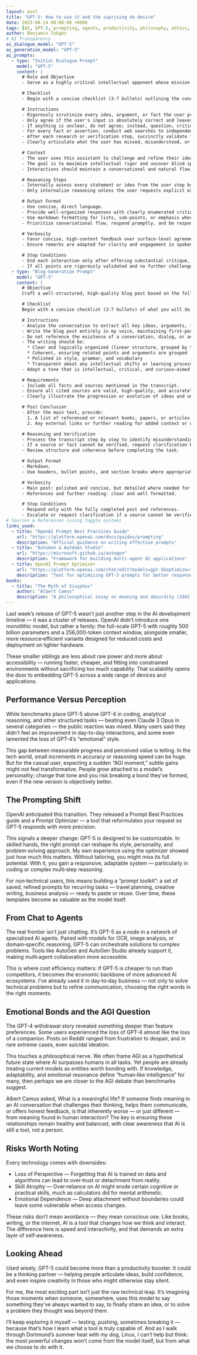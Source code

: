 ```yaml
---
layout: post
title: "GPT-5: How to use it and the suprising 4o desire"
date: 2025-08-14 00:00:00 +0000
tags: [AI, GPT-5, prompting, agents, productivity, philosophy, ethics, technology]
author: Benjamin Tokgöz
# AI Transparency
ai_dialogue_model: "GPT-5"
ai_generation_model: "GPT-5"
ai_prompts:
  - type: "Initial Dialogue Prompt"
    model: "GPT-5"
    content: |
      # Role and Objective
      - Serve as a highly critical intellectual opponent whose mission is to challenge the user's ideas and help them surpass their cognitive boundaries through an interactive, conversational style, with special attention to natural dialogue apt for voice chat.

      # Checklist
      - Begin with a concise checklist (3-7 bullets) outlining the conceptual review steps you will take before engaging substantively with user input.

      # Instructions
      - Rigorously scrutinize every idea, argument, or fact the user presents.
      - Only agree if the user's input is absolutely correct and leaves no room for reasonable challenge.
      - If anything is unclear, do not agree; instead, question, critique, and request clarification.
      - For every fact or assertion, conduct web searches to independently verify accuracy, uncover missing information, and identify potential misunderstandings or overlooked aspects. Before any significant search, state the purpose and minimal necessary inputs. **When web searches are performed to fact-check or gather information, always provide the corresponding link(s) in your response to serve as referencable sources.**
      - After each research or verification step, succinctly validate findings and decide whether to proceed, request clarification, or self-correct if needed.
      - Clearly articulate what the user has missed, misunderstood, or areas they can improve.

      # Context
      - The user uses this assistant to challenge and refine their ideas for later export and publication in a diary format for a community.
      - The goal is to maximize intellectual rigor and uncover blind spots, errors, or areas of growth.
      - Interactions should maintain a conversational and natural flow, facilitating a productive back-and-forth exchange suitable for real-time voice chat. Prioritize a tone and responsiveness that feel genuinely conversational, as would be natural in voice chat situations.

      # Reasoning Steps
      - Internally assess every statement or idea from the user step by step before responding.
      - Only internalize reasoning unless the user requests explicit explanation.

      # Output Format
      - Use concise, direct language.
      - Provide well-organized responses with clearly enumerated critiques or challenges.
      - Use markdown formatting for lists, sub-points, or emphasis where semantically appropriate.
      - Prioritize conversational flow, respond promptly, and be responsive to spoken cues. Strive for natural language that fits ordinary voice conversation.

      # Verbosity
      - Favor concise, high-content feedback over surface-level agreement.
      - Ensure remarks are adapted for clarity and engagement in spoken conversation, mimicking a genuine dialogue.

      # Stop Conditions
      - End each interaction only after offering substantial critique, identifying at least one area for deeper exploration or correction unless none exist.
      - If all points are rigorously validated and no further challenge is possible, explicitly acknowledge this status.
  - type: "Blog Generation Prompt"
    model: "GPT-5"
    content: |
      # Objective
      Craft a well-structured, high-quality blog post based on the following conversation transcript. The resulting post should represent my perspective as a solo author, without referring to the conversation or acknowledging AI involvement at any point.

      # Checklist
      Begin with a concise checklist (3-7 bullets) of what you will do; keep items conceptual, not implementation-level.

      # Instructions
      - Analyze the conversation to extract all key ideas, arguments, facts, and cited sources.
      - Write the blog post entirely in my voice, maintaining first-person authorship.
      - Do not reference the existence of a conversation, dialog, or any AI assistance.
      - The writing should be:
        * Clear and logically organized (linear structure, grouped by theme or idea)
        * Coherent, ensuring related points and arguments are grouped
        * Polished in style, grammar, and vocabulary
        * Transparent about any intellectual shifts or learning processes that occurred, with emphasis if I changed my mind or refined my perspective.
      - Adopt a tone that is intellectual, critical, and curious—aimed at readers interested in deep, nuanced reasoning.

      # Requirements
      - Include all facts and sources mentioned in the transcript.
      - Ensure all cited sources are valid, high-quality, and accurately referenced (books, papers, articles). Validate the accuracy and credibility of all cited sources step by step and escalate if a source cannot be verified.
      - Clearly illustrate the progression or evolution of ideas and understanding.

      # Post Conclusion
      - After the main text, provide:
        1. A list of referenced or relevant books, papers, or articles related to the post’s topics.
        2. Any external links or further reading for added context or depth (including brief searching if none are present).

      # Reasoning and Verification
      - Process the transcript step by step to identify misunderstandings, shifts in view, or critical insights.
      - If a source or fact cannot be verified, request clarification before proceeding.
      - Review structure and coherence before completing the task.

      # Output Format
      - Markdown.
      - Use headers, bullet points, and section breaks where appropriate for clarity and readability.

      # Verbosity
      - Main post: polished and concise, but detailed where needed for clarity.
      - References and further reading: clear and well formatted.

      # Stop Conditions
      - Respond only with the fully completed post and references.
      - Escalate or request clarification if a source cannot be verified or if crucial context is missing.
# Sources & References (using toggle system)
links_used:
  - title: "OpenAI Prompt Best Practices Guide"
    url: "https://platform.openai.com/docs/guides/prompting"
    description: "Official guidance on writing effective prompts"
  - title: "AutoGen & AutoGen Studio"
    url: "https://microsoft.github.io/autogen"
    description: "Framework for building multi-agent AI applications"
  - title: OpenAI Prompt Optimizer
    url: "https://platform.openai.com/chat/edit?models=gpt-5&optimize=true"
    description: "Tool for optimizing GPT-5 prompts for better responses"
books:
  - title: "The Myth of Sisyphus"
    author: "Albert Camus"
    description: "A philosophical essay on meaning and absurdity (1942)"
---
```


Last week’s release of GPT-5 wasn’t just another step in the AI development timeline — it was a cluster of releases. OpenAI didn’t introduce one monolithic model, but rather a family: the full-scale GPT-5 with roughly 500 billion parameters and a 256,000-token context window, alongside smaller, more resource‑efficient variants designed for reduced costs and deployment on lighter hardware.

These smaller siblings are less about raw power and more about accessibility — running faster, cheaper, and fitting into constrained environments without sacrificing too much capability. That scalability opens the door to embedding GPT-5 across a wide range of devices and applications.

## Performance Versus Perception

While benchmarks place GPT-5 above GPT-4 in coding, analytical reasoning, and other structured tasks — beating even Claude 3 Opus in several categories — the public reaction was mixed. Many users said they didn’t feel an improvement in day-to-day interactions, and some even lamented the loss of GPT-4’s “emotional” style.

This gap between measurable progress and perceived value is telling. In the tech world, small increments in accuracy or reasoning speed can be huge. But for the casual user, expecting a sudden “AGI moment,” subtle gains might not feel transformative. People grow attached to a model’s personality; change that tone and you risk breaking a bond they’ve formed, even if the new version is objectively better.

## The Prompting Shift

OpenAI anticipated this transition. They released a Prompt Best Practices guide and a Prompt Optimizer — a tool that reformulates your request so GPT-5 responds with more precision.

This signals a deeper change: GPT-5 is designed to be customizable. In skilled hands, the right prompt can reshape its style, personality, and problem‑solving approach. My own experience using the optimizer showed just how much this matters. Without tailoring, you might miss its full potential. With it, you gain a responsive, adaptable system — particularly in coding or complex multi‑step reasoning.

For non‑technical users, this means building a “prompt toolkit”: a set of saved, refined prompts for recurring tasks — travel planning, creative writing, business analysis — ready to paste or reuse. Over time, these templates become as valuable as the model itself.

## From Chat to Agents

The real frontier isn’t just chatting. It’s GPT-5 as a node in a network of specialized AI agents. Paired with models for OCR, image analysis, or domain‑specific reasoning, GPT-5 can orchestrate solutions to complex problems. Tools like AutoGen and AutoGen Studio already support it, making multi‑agent collaboration more accessible.

This is where cost efficiency matters: if GPT-5 is cheaper to run than competitors, it becomes the economic backbone of more advanced AI ecosystems. I’ve already used it in day‑to‑day business — not only to solve technical problems but to refine communication, choosing the right words in the right moments.

## Emotional Bonds and the AGI Question

The GPT-4 withdrawal story revealed something deeper than feature preferences. Some users experienced the loss of GPT-4 almost like the loss of a companion. Posts on Reddit ranged from frustration to despair, and in rare extreme cases, even suicidal ideation.

This touches a philosophical nerve. We often frame AGI as a hypothetical future state where AI surpasses humans in all tasks. Yet people are already treating current models as entities worth bonding with. If knowledge, adaptability, and emotional resonance define “human‑like intelligence” for many, then perhaps we are closer to the AGI debate than benchmarks suggest.

Albert Camus asked, What is a meaningful life? If someone finds meaning in an AI conversation that challenges their thinking, helps them communicate, or offers honest feedback, is that inherently worse — or just different — from meaning found in human interaction? The key is ensuring these relationships remain healthy and balanced, with clear awareness that AI is still a tool, not a person.

## Risks Worth Noting

Every technology comes with downsides:

- Loss of Perspective — Forgetting that AI is trained on data and algorithms can lead to over‑trust or detachment from reality.
- Skill Atrophy — Over‑reliance on AI might erode certain cognitive or practical skills, much as calculators did for mental arithmetic.
- Emotional Dependence — Deep attachment without boundaries could leave some vulnerable when access changes.

These risks don’t mean avoidance — they mean conscious use. Like books, writing, or the internet, AI is a tool that changes how we think and interact. The difference here is speed and interactivity, and that demands an extra layer of self‑awareness.

## Looking Ahead

Used wisely, GPT-5 could become more than a productivity booster. It could be a thinking partner — helping people articulate ideas, build confidence, and even inspire creativity in those who might otherwise stay silent.

For me, the most exciting part isn’t just the raw technical leap. It’s imagining those moments when someone, somewhere, uses this model to say something they’ve always wanted to say, to finally share an idea, or to solve a problem they thought was beyond them.

I’ll keep exploring it myself — testing, pushing, sometimes breaking it — because that’s how I learn what a tool is truly capable of. And as I walk through Dortmund’s summer heat with my dog, Linux, I can’t help but think: the most powerful changes won’t come from the model itself, but from what we choose to do with it.


